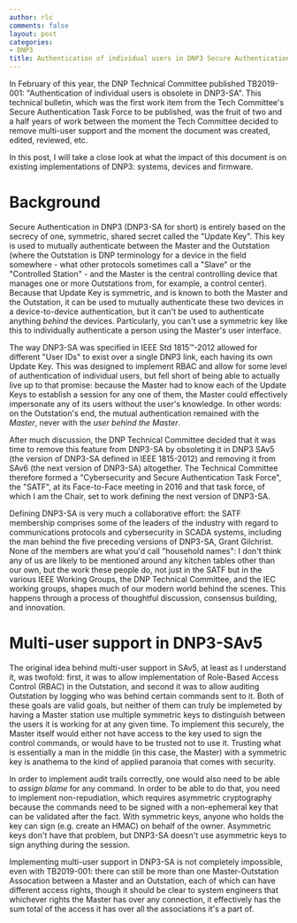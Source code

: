 ```yaml
---
author: rlc
comments: false
layout: post
categories:
- DNP3
title: Authentication of individual users in DNP3 Secure Authentication- TB2019-001
---
```

In February of this year, the DNP Technical Committee published TB2019-001: "Authentication of individual users is obsolete in DNP3-SA". This technical bulletin, which was the first work item from the Tech Committee's Secure Authentication Task Force to be published, was the fruit of two and a half years of work between the moment the Tech Committee decided to remove multi-user support and the moment the document was created, edited, reviewed, etc.

In this post, I will take a close look at what the impact of this document is on existing implementations of DNP3: systems, devices and firmware.
<!--more-->
# Background
Secure Authentication in DNP3 (DNP3-SA for short) is entirely based on the secrecy of one, symmetric, shared secret called the "Update Key". This key is used to mutually authenticate between the Master and the Outstation (where the Outstation is DNP terminology for a device in the field somewhere - what other protocols sometimes call a "Slave" or the "Controlled Station" - and the Master is the central controlling device that manages one or more Outstations from, for example, a control center). Because that Update Key is symmetric, and is known to both the Master and the Outstation, it can be used to mutually authenticate these two devices in a device-to-device authentication, but it can't be used to authenticate anything *behind* the devices. Particularly, you can't use a symmetric key like this to individually authenticate a person using the Master's user interface.

The way DNP3-SA was specified in IEEE Std 1815&trade;-2012 allowed for different "User IDs" to exist over a single DNP3 link, each having its own Update Key. This was designed to implement RBAC and allow for some level of authentication of individual users, but fell short of being able to actually live up to that promise: because the Master had to know each of the Update Keys to establish a session for any one of them, the Master could effectively impersonate any of its users without the user's knowledge. In other words: on the Outstation's end, the mutual authentication remained with the *Master*, never with the *user behind the Master*.

After much discussion, the DNP Technical Committee decided that it was time to remove this feature from DNP3-SA by obsoleting it in DNP3 SAv5 (the version of DNP3-SA defined in IEEE 1815-2012) and removing it from SAv6 (the next version of DNP3-SA) altogether. The Technical Committee therefore formed a "Cybersecurity and Secure Authentication Task Force", the "SATF", at its Face-to-Face meeting in 2016 and that task force, of which I am the Chair, set to work defining the next version of DNP3-SA.

Defining DNP3-SA is very much a collaborative effort: the SATF membership comprises some of the leaders of the industry with regard to communications protocols and cybersecurity in SCADA systems, including the man behind the five preceding versions of DNP3-SA, Grant Gilchrist. None of the members are what you'd call "household names": I don't think any of us are likely to be mentioned around any kitchen tables other than our own, but the work these people do, not just in the SATF but in the various IEEE Working Groups, the DNP Technical Committee, and the IEC working groups, shapes much of our modern world behind the scenes. This happens through a process of thoughtful discussion, consensus building, and innovation.

# Multi-user support in DNP3-SAv5
The original idea behind multi-user support in SAv5, at least as I understand it, was twofold: first, it was to allow implementation of Role-Based Access Control (RBAC) in the Outstation, and second it was to allow auditing Outstation by logging who was behind certain commands sent to it. Both of these goals are valid goals, but neither of them can truly be implemeted by having a Master station use multiple symmetric keys to distinguish between the users it is working for at any given time. To implement this securely, the Master itself would either not have access to the key used to sign the control commands, or would have to be trusted not to use it. Trusting what is essentially a man in the middle (in this case, the Master) with a symmetric key is anathema to the kind of applied paranoia that comes with security.

In order to implement audit trails correctly, one would also need to be able to *assign blame* for any command. In order to be able to do that, you need to implement non-repudiation, which requires asymmetric cryptography because the commands need to be signed with a non-ephemeral key that can be validated after the fact. With symmetric keys, anyone who holds the key can sign (e.g. create an HMAC) on behalf of the owner. Asymmetric keys don't have that problem, but DNP3-SA doesn't use asymmetric keys to sign anything during the session.

Implementing multi-user support in DNP3-SA is not completely impossible, even with TB2019-001: there can still be more than one Master-Outstation Assocation between a Master and an Outstation, each of which can have different access rights, though it should be clear to system engineers that whichever rights the Master has over any connection, it effectively has the sum total of the access it has over all the associations it's a part of.
